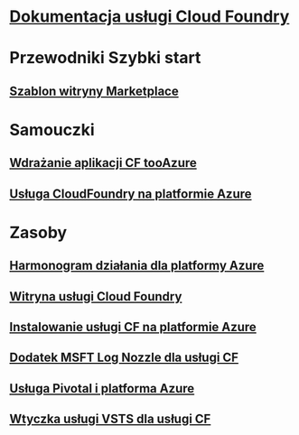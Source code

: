 # [Dokumentacja usługi Cloud Foundry](index.md)
# Przewodniki Szybki start
## [Szablon witryny Marketplace](https://azuremarketplace.microsoft.com/marketplace/apps/pivotal.pivotal-cloud-foundry)
# Samouczki
## [Wdrażanie aplikacji CF tooAzure](/azure/virtual-machines/linux/cloudfoundry-deploy-your-first-app)
## [Usługa CloudFoundry na platformie Azure](/azure/virtual-machines/linux/cloudfoundry-get-started)
# Zasoby
## [Harmonogram działania dla platformy Azure](https://azure.microsoft.com/roadmap/)
## [Witryna usługi Cloud Foundry](https://docs.cloudfoundry.org/)
## [Instalowanie usługi CF na platformie Azure](https://docs.pivotal.io/pivotalcf/1-11/customizing/pcf_azure.html)
## [Dodatek MSFT Log Nozzle dla usługi CF](https://github.com/Azure/oms-log-analytics-firehose-nozzle)
## [Usługa Pivotal i platforma Azure](https://pivotal.io/partners/microsoft)
## [Wtyczka usługi VSTS dla usługi CF](https://github.com/Microsoft/vsts-cloudfoundry)

